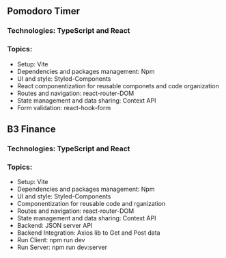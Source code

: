## Pomodoro Timer

### Technologies: TypeScript and React

### Topics:

- Setup: Vite
- Dependencies and packages management: Npm
- UI and style: Styled-Components
- React componentization for reusable componets and code organization
- Routes and navigation: react-router-DOM
- State management and data sharing: Context API
- Form validation: react-hook-form

## B3 Finance

### Technologies: TypeScript and React

### Topics:

- Setup: Vite
- Dependencies and packages management: Npm
- UI and style: Styled-Components
- Componentization for reusable code and rganization
- Routes and navigation: react-router-DOM
- State management and data sharing: Context API
- Backend: JSON server API
- Backend Integration: Axios lib to Get and Post data
- Run Client: npm run dev
- Run Server: npm run dev:server
